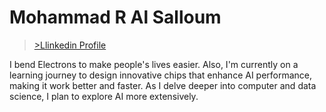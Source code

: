 # Mohammad R Al Salloum
>[>Llinkedin Profile](https://www.linkedin.com/in/mohammad-r-al-salloum-b3476a317)
>
I bend Electrons to make people's lives easier. Also, I'm currently on a learning journey to design innovative chips that enhance AI performance, making it work better and faster. As I delve deeper into computer and data science, I plan to explore AI more extensively.

